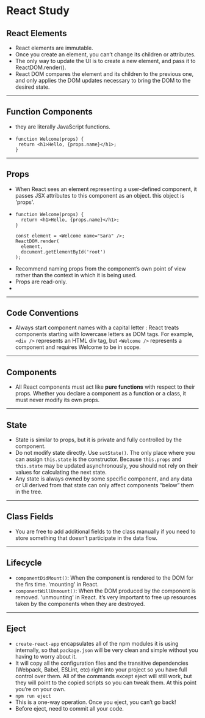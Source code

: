 # React Study

## React Elements
 - React elements are immutable. 
 - Once you create an element, you can’t change its children or attributes. 
 - The only way to update the UI is to create a new element, and pass it to ReactDOM.render().
 - React DOM compares the element and its children to the previous one, and only applies the DOM updates necessary to bring the DOM to the desired state.

---

## Function Components
- they are literally JavaScript functions.
- ```JSX
  function Welcome(props) {
   return <h1>Hello, {props.name}</h1>;
  }
  ```

---

## Props
- When React sees an element representing a user-defined component, it passes JSX attributes to this component as an object. this object is 'props'.
- ```JSX
  function Welcome(props) {
    return <h1>Hello, {props.name}</h1>;
  }

  const element = <Welcome name="Sara" />;
  ReactDOM.render(
    element,
    document.getElementById('root')
  );
  ```
- Recommend naming props from the component’s own point of view rather than the context in which it is being used.
- Props are read-only.
- 
---

## Code Conventions
- Always start component names with a capital letter
  : React treats components starting with lowercase letters as DOM tags. For example, ```<div />``` represents an HTML div tag, but ```<Welcome />``` represents a component and requires Welcome to be in scope.

---

## Components
- All React components must act like **pure functions** with respect to their props. Whether you declare a component as a function or a class, it must never modify its own props. 

---

## State
- State is similar to props, but it is private and fully controlled by the component.
- Do not modify state directly. Use ```setState()```. The only place where you can assign ```this.state``` is the constructor. Because ```this.props``` and ```this.state``` may be updated asynchronously, you should not rely on their values for calculating the next state.
- Any state is always owned by some specific component, and any data or UI derived from that state can only affect components “below” them in the tree.

---

## Class Fields
- You are free to add additional fields to the class manually if you need to store something that doesn’t participate in the data flow.

---

## Lifecycle
- ```componentDidMount()```: When the component is rendered to the DOM for the firs time. 'mounting' in React.
- ```componentWillUnmount()```: When the DOM produced by the component is removed. 'unmounting' in React. it’s very important to free up resources taken by the components when they are destroyed.


---

## Eject
- ```create-react-app``` encapsulates all of the npm modules it is using internally, so that ```package.json``` will be very clean and simple without you having to worry about it. 
- It will copy all the configuration files and the transitive dependencies (Webpack, Babel, ESLint, etc) right into your project so you have full control over them. All of the commands except eject will still work, but they will point to the copied scripts so you can tweak them. At this point you’re on your own.
- ```npm run eject```
- This is a one-way operation. Once you eject, you can’t go back!
- Before eject, need to commit all your code.